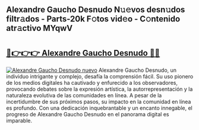 ## Alexandre Gaucho Desnudo N𝚞𝚎vos desn𝚞dos filtr𝚊dos - Parts-20k F𝚘tos vid𝚎o - C𝚘ntenido atr𝚊ctivo MYqwV

# <h2><a href="http://mb8xr6.tromn.icu/?c=Alexandre+Gaucho+Desnudo">🔗👉👉👉 Alexandre Gaucho Desnudo 🔗🔗</a></h2>

[![Alexandre Gaucho Desnudo nuevo](https://i.imgur.com/pEAQMta.gif)](http://mb8xr6.tromn.icu/?c=Alexandre+Gaucho+Desnudo)
Alexandre Gaucho Desnudo, un individuo intrigante y complejo, desafía la comprensión fácil. Su uso pionero de los medios digitales ha cautivado y enfurecido a los observadores, provocando debates sobre la expresión artística, la autorrepresentación y la naturaleza evolutiva de las comunidades en línea. A pesar de la incertidumbre de sus próximos pasos, su impacto en la comunidad en línea es profundo. Con una dedicación inquebrantable y un encanto innegable, el progreso de Alexandre Gaucho Desnudo en el panorama digital es imparable.
